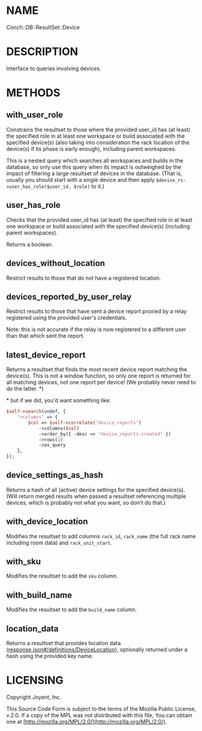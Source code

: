 # NAME

Conch::DB::ResultSet::Device

# DESCRIPTION

Interface to queries involving devices.

# METHODS

## with\_user\_role

Constrains the resultset to those where the provided user\_id has (at least) the specified role
in at least one workspace or build associated with the specified device(s) (also taking into
consideration the rack location of the device(s) if its phase is early enough), including
parent workspaces.

This is a nested query which searches all workspaces and builds in the database, so only use
this query when its impact is outweighed by the impact of filtering a large resultset of
devices in the database. (That is, usually you should start with a single device and then
apply `$device_rs->user_has_role($user_id, $role)` to it.)

## user\_has\_role

Checks that the provided user\_id has (at least) the specified role in at least one
workspace or build associated with the specified device(s) (including parent workspaces).

Returns a boolean.

## devices\_without\_location

Restrict results to those that do not have a registered location.

## devices\_reported\_by\_user\_relay

Restrict results to those that have sent a device report proxied by a relay
registered using the provided user's credentials.

Note: this is not accurate if the relay is now registered to a different user than that which
sent the report.

## latest\_device\_report

Returns a resultset that finds the most recent device report matching the device(s). This is
not a window function, so only one report is returned for all matching devices, not one report
per device! (We probably never need to do the latter. \*)

\* but if we did, you'd want something like:

```perl
$self->search(undef, {
    '+columns' => {
        $col => $self->correlate('device_reports')
            ->columns($col)
            ->order_by({ -desc => 'device_reports.created' })
            ->rows(1)
            ->as_query
    },
});
```

## device\_settings\_as\_hash

Returns a hash of all (active) device settings for the specified device(s). (Will return
merged results when passed a resultset referencing multiple devices, which is probably not what
you want, so don't do that.)

## with\_device\_location

Modifies the resultset to add columns `rack_id`, `rack_name` (the full rack name including
room data) and `rack_unit_start`.

## with\_sku

Modifies the resultset to add the `sku` column.

## with\_build\_name

Modifies the resultset to add the `build_name` column.

## location\_data

Returns a resultset that provides location data ([response.json#/definitions/DeviceLocation](../json-schema/response.json#/definitions/DeviceLocation)),
optionally returned under a hash using the provided key name.

# LICENSING

Copyright Joyent, Inc.

This Source Code Form is subject to the terms of the Mozilla Public License,
v.2.0. If a copy of the MPL was not distributed with this file, You can obtain
one at [http://mozilla.org/MPL/2.0/](http://mozilla.org/MPL/2.0/).

